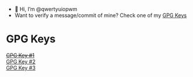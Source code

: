 - 👋 Hi, I’m @qwertyuiopwm
- Want to verify a message/commit of mine? Check one of my [GPG Keys](#gpg-keys)

# GPG Keys
~~[GPG Key #1](https://raw.githubusercontent.com/qwertyuiopwm/qwertyuiopwm/main/gpg_key_01.pub)~~<br>
[GPG Key #2](https://raw.githubusercontent.com/qwertyuiopwm/qwertyuiopwm/main/gpg_key_02.pub)<br>
[GPG Key #3](https://raw.githubusercontent.com/qwertyuiopwm/qwertyuiopwm/main/gpg_key_03.pub)
